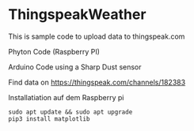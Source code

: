 # ThingspeakWeather
This is sample code to upload data to thingspeak.com

Phyton Code (Raspberry PI)
 
Arduino Code using a Sharp Dust sensor
 
Find data on https://thingspeak.com/channels/182383

Installatiation auf dem Raspberry pi
 ``` shell
sudo apt update && sudo apt upgrade
pip3 install matplotlib
```
